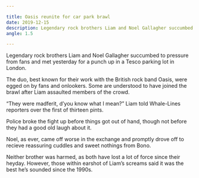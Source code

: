 ```yaml
---

title: Oasis reunite for car park brawl
date: 2019-12-15
description: Legendary rock brothers Liam and Noel Gallagher succumbed to pressure from fans and met yesterday for a punch up in a Tesco parking lot in London.
angle: 1.5

---
```


Legendary rock brothers Liam and Noel Gallagher succumbed to pressure from fans and met yesterday for a punch up in a Tesco parking lot in London.

The duo, best known for their work with the British rock band Oasis, were egged on by fans and onlookers. Some are understood to have joined the brawl after Liam assaulted members of the crowd.

“They were madferit, d’you know what I mean?” Liam told Whale-Lines reporters over the first of thirteen pints.

Police broke the fight up before things got out of hand, though not before they had a good old laugh about it.

Noel, as ever, came off worse in the exchange and promptly drove off to recieve reassuring cuddles and sweet nothings from Bono.

Neither brother was harmed, as both have lost a lot of force since their heyday. However, those within earshot of Liam’s screams said it was the best he’s sounded since the 1990s.